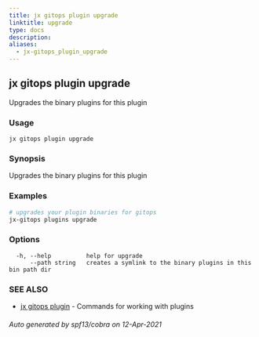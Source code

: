 ```yaml
---
title: jx gitops plugin upgrade
linktitle: upgrade
type: docs
description: 
aliases:
  - jx-gitops_plugin_upgrade
---
```


## jx gitops plugin upgrade

Upgrades the binary plugins for this plugin

### Usage

```
jx gitops plugin upgrade
```

### Synopsis

Upgrades the binary plugins for this plugin

### Examples

  ```bash
  # upgrades your plugin binaries for gitops
  jx-gitops plugins upgrade

  ```
### Options

```
  -h, --help          help for upgrade
      --path string   creates a symlink to the binary plugins in this bin path dir
```

### SEE ALSO

* [jx gitops plugin](..)	 - Commands for working with plugins

###### Auto generated by spf13/cobra on 12-Apr-2021
